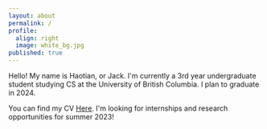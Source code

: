 ```yaml
---
layout: about
permalink: /
profile:
  align: right
  image: white_bg.jpg
published: true
---
```


Hello! My name is Haotian, or Jack. I'm currently a 3rd year undergraduate student studying CS at the University of British Columbia. I plan to graduate in 2024.

You can find my CV [Here](assets/files/Haotian_Gong_Resume.pdf). I'm looking for internships and research opportunities for summer 2023!
